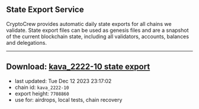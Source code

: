 ## State Export Service
CryptoCrew provides automatic daily state exports for all chains we validate. State export files can be used as genesis files and are a snapshot of the current blockchain state, including all validators, accounts, balances and delegations.

---
**Download: [kava_2222-10 state export](https://dl.ccvalidators.com/SERVICE/kava/kava_2222-10_export_7708860.json)**
---

- last updated: Tue Dec 12 2023 23:17:02
- chain id: `kava_2222-10`
- export height: `7708860`
- use for: airdrops, local tests, chain recovery
